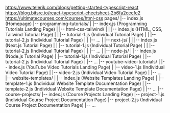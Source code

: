 https://www.telerik.com/blogs/getting-started-typescript-react
https://blog.bitsrc.io/react-typescript-cheetsheet-2b6fa2cecfe2
https://ultimatecourses.com/courses/html-css
pages/
|-- index.js (Homepage)
|-- programming-tutorials/
| |-- index.js (Programming Tutorials Landing Page)
| |-- html-css-tailwind/
| | |-- index.js (HTML, CSS, Tailwind Tutorial Page)
| | |-- tutorial-1.js (Individual Tutorial Page)
| | |-- tutorial-2.js (Individual Tutorial Page)
| | |-- ...
| |-- next-js/
| | |-- index.js (Next.js Tutorial Page)
| | |-- tutorial-1.js (Individual Tutorial Page)
| | |-- tutorial-2.js (Individual Tutorial Page)
| | |-- ...
| |-- node-js/
| |-- index.js (Node.js Tutorial Page)
| |-- tutorial-1.js (Individual Tutorial Page)
| |-- tutorial-2.js (Individual Tutorial Page)
| |-- ...
|-- youtube-video-tutorials/
| |-- index.js (YouTube Video Tutorials Landing Page)
| |-- video-1.js (Individual Video Tutorial Page)
| |-- video-2.js (Individual Video Tutorial Page)
| |-- ...
|-- website-templates/
| |-- index.js (Website Templates Landing Page)
| |-- template-1.js (Individual Website Template Documentation Page)
| |-- template-2.js (Individual Website Template Documentation Page)
| |-- ...
|-- course-projects/
|-- index.js (Course Projects Landing Page)
|-- project-1.js (Individual Course Project Documentation Page)
|-- project-2.js (Individual Course Project Documentation Page)
|-- ...
